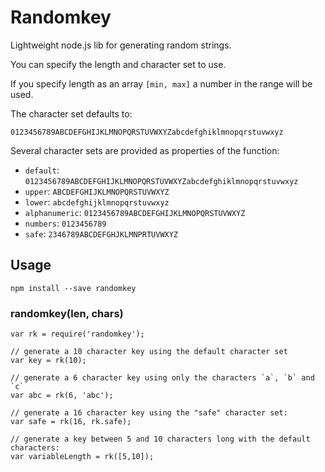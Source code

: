 # Randomkey

Lightweight node.js lib for generating random strings.

You can specify the length and character set to use.

If you specify length as an array `[min, max]` a number in the range will be
used.

The character set defaults to:

```
0123456789ABCDEFGHIJKLMNOPQRSTUVWXYZabcdefghiklmnopqrstuvwxyz
```

Several character sets are provided as properties of the function:

* `default`: `0123456789ABCDEFGHIJKLMNOPQRSTUVWXYZabcdefghiklmnopqrstuvwxyz`
* `upper`: `ABCDEFGHIJKLMNOPQRSTUVWXYZ`
* `lower`: `abcdefghijklmnopqrstuvwxyz`
* `alphanumeric`: `0123456789ABCDEFGHIJKLMNOPQRSTUVWXYZ`
* `numbers`: `0123456789`
* `safe`: `2346789ABCDEFGHJKLMNPRTUVWXYZ`

## Usage

```
npm install --save randomkey
```

### randomkey(len, chars)

```
var rk = require('randomkey');

// generate a 10 character key using the default character set
var key = rk(10);

// generate a 6 character key using only the characters `a`, `b` and `c`
var abc = rk(6, 'abc');

// generate a 16 character key using the "safe" character set:
var safe = rk(16, rk.safe);

// generate a key between 5 and 10 characters long with the default characters:
var variableLength = rk([5,10]);
